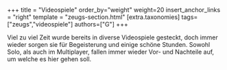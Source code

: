 +++
title = "Videospiele"
order_by="weight"
weight=20
insert_anchor_links = "right"
template = "zeugs-section.html"
[extra.taxonomies]
tags=["zeugs","videospiele"]
authors=["G"]
+++

Viel zu viel Zeit wurde bereits in diverse Videospiele gesteckt, doch immer wieder sorgen sie für Begeisterung und einige schöne Stunden.
Sowohl Solo, als auch im Multiplayer, fallen immer wieder Vor- und Nachteile auf, um welche es hier gehen soll.

